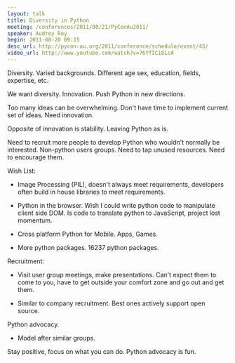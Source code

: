 ```yaml
---
layout: talk
title: Diversity in Python
meeting: /conferences/2011/08/21/PyConAu2011/
speaker: Audrey Roy
begin: 2011-08-20 09:15
desc_url: http://pycon-au.org/2011/conference/schedule/event/43/
video_url: http://www.youtube.com/watch?v=76YfICi8LcA
---
```

Diversity. Varied backgrounds. Different age sex, education, fields, expertise,
etc.

We want diversity. Innovation. Push Python in new directions.

Too many ideas can be overwhelming. Don't have time to implement current
set of ideas. Need innovation.

Opposite of innovation is stability. Leaving Python as is.

Need to recruit more people to develop Python who wouldn't normally be
interested. Non-python users groups. Need to tap unused resources. Need to
encourage them.

Wish List:

* Image Processing (PIL), doesn't always meet requirements, developers
often build in house libraries to meet requirements.

* Python in the browser. Wish I could write python code to manipulate
client side DOM. Is code to translate python to JavaScript, project lost
momentum. 

* Cross platform Python for Mobile. Apps, Games.

* More python packages. 16237 python packages.

Recruitment:

* Visit user group meetings, make presentations. Can't expect them to
come to you, have to get outside your comfort zone and go out and get them.

* Similar to company recruitment. Best ones actively support open source.

Python advocacy.

* Model after similar groups.

Stay positive, focus on what you can do. Python advocacy is fun.
